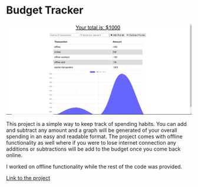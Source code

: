 # Budget Tracker

![Budget Tracker](./readmeImg/budget_tracker.png)

This project is a simple way to keep track of spending habits. You can add and subtract any amount and a graph will be generated of your overall spending in an easy and readable format. The project comes with offline functionality as well where if you were to lose internet connection any additions or subtractions will be add to the budget once you come back online.

I worked on offline functionality while the rest of the code was provided.



[Link to the project](https://evening-garden-12940.herokuapp.com/)